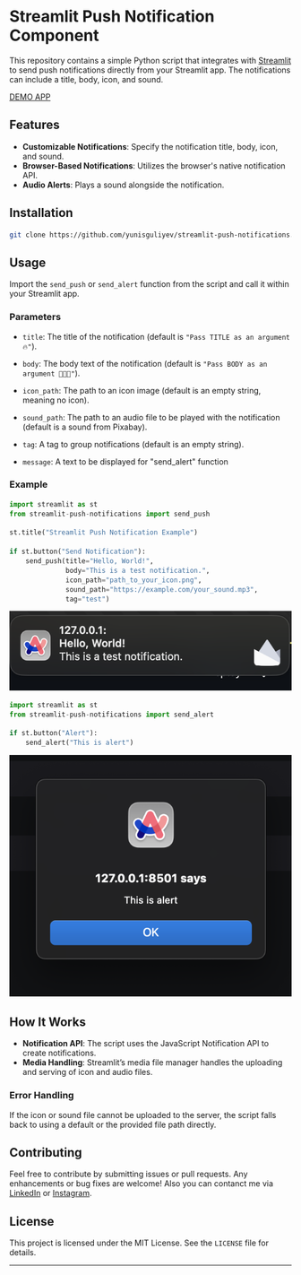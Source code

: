 # Streamlit Push Notification Component

This repository contains a simple Python script that integrates with [Streamlit](https://streamlit.io) to send push notifications directly from your Streamlit app. The notifications can include a title, body, icon, and sound.

[DEMO APP](https://notifications.streamlit.app)

## Features

- **Customizable Notifications**: Specify the notification title, body, icon, and sound.
- **Browser-Based Notifications**: Utilizes the browser's native notification API.
- **Audio Alerts**: Plays a sound alongside the notification.

## Installation

   ```bash
   git clone https://github.com/yunisguliyev/streamlit-push-notifications.git
   ```

## Usage

Import the `send_push` or `send_alert` function from the script and call it within your Streamlit app.

### Parameters

- `title`: The title of the notification (default is `"Pass TITLE as an argument 🔥"`).
- `body`: The body text of the notification (default is `"Pass BODY as an argument 👨🏻‍💻"`).
- `icon_path`: The path to an icon image (default is an empty string, meaning no icon).
- `sound_path`: The path to an audio file to be played with the notification (default is a sound from Pixabay).
- `tag`: A tag to group notifications (default is an empty string).

- `message`: A text to be displayed for "send_alert" function

### Example

```python
import streamlit as st
from streamlit-push-notifications import send_push

st.title("Streamlit Push Notification Example")

if st.button("Send Notification"):
    send_push(title="Hello, World!",
              body="This is a test notification.",
              icon_path="path_to_your_icon.png",
              sound_path="https://example.com/your_sound.mp3",
              tag="test")
```
![push example](push.png "")


```python
import streamlit as st
from streamlit-push-notifications import send_alert

if st.button("Alert"):
    send_alert("This is alert")
```
![alert example](alert.png "")



## How It Works

- **Notification API**: The script uses the JavaScript Notification API to create notifications.
- **Media Handling**: Streamlit’s media file manager handles the uploading and serving of icon and audio files.

### Error Handling

If the icon or sound file cannot be uploaded to the server, the script falls back to using a default or the provided file path directly.

## Contributing

Feel free to contribute by submitting issues or pull requests. Any enhancements or bug fixes are welcome!
Also you can contanct me via [LinkedIn](https://www.linkedin.com/in/yunisguliyev/) or [Instagram](https://www.instagram.com/yunisguliyev/).

## License

This project is licensed under the MIT License. See the `LICENSE` file for details.

---
